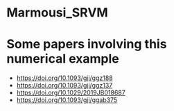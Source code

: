 # Marmousi_SRVM

Some papers involving this numerical example
============================================
* https://doi.org/10.1093/gji/ggz188
* https://doi.org/10.1093/gji/ggz137
* https://doi.org/10.1029/2019JB018687
* https://doi.org/10.1093/gji/ggab375
